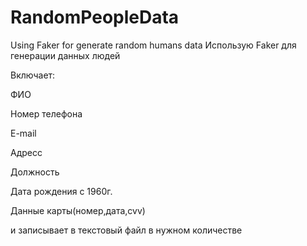 # RandomPeopleData
Using Faker for generate random humans data
Использую Faker для генерации данных людей

Включает:

ФИО

Номер телефона

E-mail

Адресс

Должность

Дата рождения с 1960г.

Данные карты(номер,дата,cvv)



и записывает в текстовый файл в нужном количестве
